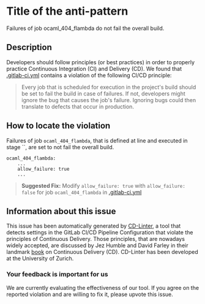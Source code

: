 
# Title of the anti-pattern
Failures of job ocaml_404_flambda do not fail the overall build.

## Description
Developers should follow principles (or best practices) in order to properly practice Continuous Integration (CI) and Delivery (CD).
We found that [.gitlab-ci.yml](https://gitlab.com/WzukW/oclaunch/blob/master/.gitlab-ci.yml) contains a violation of the following CI/CD principle:

> Every job that is scheduled for execution in the project's build should be set to fail the build in case of failures.
If not, developers might ignore the bug that causes the job's failure. Ignoring bugs could then translate to defects that occur in production.

## How to locate the violation
Failures of job `ocaml_404_flambda`, that is defined at line  and executed in stage ``, are set to not fail the overall build.

```
ocaml_404_flambda:
    ...
    allow_failure: true
    ...
```

> **Suggested Fix:** Modify ```allow_failure: true``` with ```allow_failure: false``` for job `ocaml_404_flambda` in [.gitlab-ci.yml](https://gitlab.com/WzukW/oclaunch/blob/master/.gitlab-ci.yml)

## Information about this issue

This issue has been automatically generated by [CD-Linter](https://gitlab.com/Jancso/configuration-analytics), a tool that detects settings in the GitLab CI/CD Pipeline Configuration that violate the principles of Continuous Delivery. Those principles, that are nowadays widely accepted, are discussed by Jez Humble and David Farley in their landmark [book](https://www.oreilly.com/library/view/continuous-delivery-reliable/9780321670250/) on Continuous Delivery (CD). CD-Linter has been developed at the University of Zurich.

### Your feedback is important for us
We are currently evaluating the effectiveness of our tool. If you agree on the reported violation and are willing to fix it, please upvote this issue.
